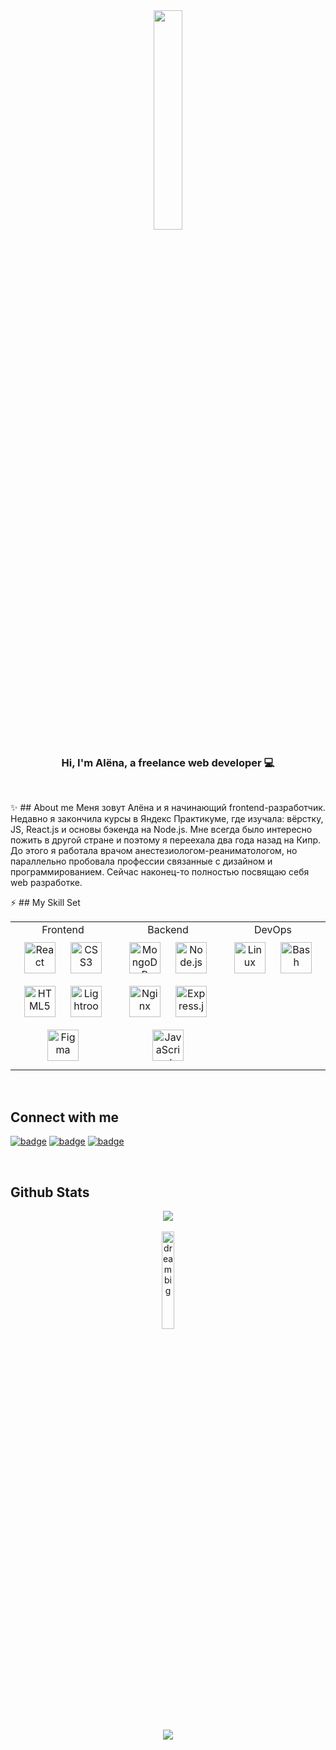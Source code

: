 <div align="center">
<img src="https://images.unsplash.com/reserve/LJIZlzHgQ7WPSh5KVTCB_Typewriter.jpg?ixlib=rb-4.0.3&ixid=M3wxMjA3fDB8MHxwaG90by1wYWdlfHx8fGVufDB8fHx8fA%3D%3D&auto=format&fit=crop&w=696&q=80" align="center" style="width: 30%" />
</div>  


### <div align="center">Hi, I'm Alёna, a freelance web developer 💻</div>  
  
<br/>  


✨ ## About me
Меня зовут Алёна и я начинающий frontend-разработчик. Недавно я закончила курсы в Яндекс Практикуме, где изучала: вёрстку, JS, React.js и основы бэкенда на Node.js. Мне всегда было интересно пожить в другой стране и поэтому я переехала два года назад на Кипр. До этого я работала врачом анестезиологом-реаниматологом, но параллельно пробовала профессии связанные с дизайном и программированием. Сейчас наконец-то полностью посвящаю себя web разработке.

  
⚡ ## My Skill Set

<table>
<tr><td valign="top" width="33%" align="center">
Frontend  
<div align="center">  
    <a href="https://reactjs.org/" target="_blank"><img style="margin: 10px" src="https://profilinator.rishav.dev/skills-assets/react-original-wordmark.svg" alt="React" height="50" /></a> 
    <a href="https://www.w3schools.com/css/" target="_blank"><img style="margin: 10px" src="https://profilinator.rishav.dev/skills-assets/css3-original-wordmark.svg" alt="CSS3" height="50" /></a>  
    <a href="https://en.wikipedia.org/wiki/HTML5" target="_blank"><img style="margin: 10px" src="https://profilinator.rishav.dev/skills-assets/html5-original-wordmark.svg" alt="HTML5" height="50" /></a>  
    <a href="https://www.adobe.com/products/photoshop-lightroom.html" target="_blank"><img style="margin: 10px" src="https://profilinator.rishav.dev/skills-assets/lightroom.png" alt="Lightroom" height="50" /></a>  
    <a href="https://www.figma.com/" target="_blank"><img style="margin: 10px" src="https://profilinator.rishav.dev/skills-assets/figma-icon.svg" alt="Figma" height="50" /></a>  
</div>
</td>

<td valign="top" width="33%" align="center">
Backend  
<div align="center">  
    <a href="https://www.mongodb.com/" target="_blank"><img style="margin: 10px" src="https://profilinator.rishav.dev/skills-assets/mongodb-original-wordmark.svg" alt="MongoDB" height="50" /></a>  
    <a href="https://nodejs.org/" target="_blank"><img style="margin: 10px" src="https://profilinator.rishav.dev/skills-assets/nodejs-original-wordmark.svg" alt="Node.js" height="50" /></a>  
    <a href="https://www.nginx.com/" target="_blank"><img style="margin: 10px" src="https://profilinator.rishav.dev/skills-assets/nginx-original.svg" alt="Nginx" height="50" /></a>  
    <a href="https://expressjs.com/" target="_blank"><img style="margin: 10px" src="https://profilinator.rishav.dev/skills-assets/express-original-wordmark.svg" alt="Express.js" height="50" /></a>  
    <a href="https://www.javascript.com/" target="_blank"><img style="margin: 10px" src="https://profilinator.rishav.dev/skills-assets/javascript-original.svg" alt="JavaScript" height="50" /></a>  
</div>
</td>

<td valign="top" width="33%" align="center">
DevOps  
<div align="center">  
    <a href="https://www.linux.org/" target="_blank"><img style="margin: 10px" src="https://profilinator.rishav.dev/skills-assets/linux-original.svg" alt="Linux" height="50" /></a>  
    <a href="https://www.gnu.org/software/bash/" target="_blank"><img style="margin: 10px" src="https://profilinator.rishav.dev/skills-assets/gnu_bash-icon.svg" alt="Bash" height="50" /></a>  
</div>
</td>

</tr></table>  
<br/>


## Connect with me  

[![badge](https://img.shields.io/badge/alena.tkachenk@mail.ru-1C92EB)]()
[![badge](https://img.shields.io/badge/nikitiina.alena@gmail.com-1C92EB)]()
[![badge](https://img.shields.io/badge/@alena_nikitiina-Telegram-1C92EB)](https://t.me/alena_nikitiina)  

  
<br/>  


## Github Stats  
<div align="center"><img src="https://github-readme-stats.vercel.app/api?username=AlenaNikitiina&show_icons=true&count_private=true&hide_border=true" align="center" /></div>  

<br/>  

<div align="center"><img src="https://images.unsplash.com/photo-1548438294-1ad5d5f4f063?ixlib=rb-4.0.3&ixid=M3wxMjA3fDB8MHxwaG90by1wYWdlfHx8fGVufDB8fHx8fA%3D%3D&auto=format&fit=crop&w=1472&q=80" style="width: 20%" alt="dream big"/></div>  
<br/> 
<div align="center">
<img src="https://komarev.com/ghpvc/?username=AlenaNikitiina&&style=flat-square" align="center" />
</div> 
 
